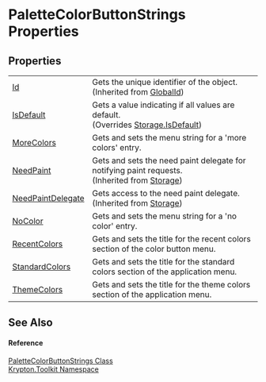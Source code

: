 # PaletteColorButtonStrings Properties




## Properties
<table>
<tr>
<td><a href="71a6846f-bfb6-fb58-b361-6b43ae0583a8.md">Id</a></td>
<td>Gets the unique identifier of the object.<br />(Inherited from <a href="9ef2ca3a-e03e-8927-105a-2f9a6fbdf849.md">GlobalId</a>)</td></tr>
<tr>
<td><a href="f8a4e534-cc44-b930-47da-9a5dcf5b9abf.md">IsDefault</a></td>
<td>Gets a value indicating if all values are default.<br />(Overrides <a href="bbc0e831-9474-3bce-65dc-0625d793d8c1.md">Storage.IsDefault</a>)</td></tr>
<tr>
<td><a href="4ca8bf70-483a-cbca-93c7-5de0381cb611.md">MoreColors</a></td>
<td>Gets and sets the menu string for a 'more colors' entry.</td></tr>
<tr>
<td><a href="097a0f47-e60c-4bf7-802c-8391c6d8feff.md">NeedPaint</a></td>
<td>Gets and sets the need paint delegate for notifying paint requests.<br />(Inherited from <a href="8406cf55-79a3-e579-4094-be084e489431.md">Storage</a>)</td></tr>
<tr>
<td><a href="879ca7f2-32c5-8581-44f2-c7aee6491db2.md">NeedPaintDelegate</a></td>
<td>Gets access to the need paint delegate.<br />(Inherited from <a href="8406cf55-79a3-e579-4094-be084e489431.md">Storage</a>)</td></tr>
<tr>
<td><a href="9990d9f5-7c5e-2240-6230-6112b2c5e5a0.md">NoColor</a></td>
<td>Gets and sets the menu string for a 'no color' entry.</td></tr>
<tr>
<td><a href="909bba5f-191c-22de-8f5b-41fd16660bfb.md">RecentColors</a></td>
<td>Gets and sets the title for the recent colors section of the color button menu.</td></tr>
<tr>
<td><a href="39fc5ceb-0b44-3bc0-5d08-587070c382a4.md">StandardColors</a></td>
<td>Gets and sets the title for the standard colors section of the application menu.</td></tr>
<tr>
<td><a href="a5411eb0-7af0-4a07-b5f0-7e08c2171c1d.md">ThemeColors</a></td>
<td>Gets and sets the title for the theme colors section of the application menu.</td></tr>
</table>

## See Also


#### Reference
<a href="fffc978b-987e-3112-f32a-a3ed82dd1ce3.md">PaletteColorButtonStrings Class</a>  
<a href="79d2eac2-21f4-54ff-7552-b20c33c30600.md">Krypton.Toolkit Namespace</a>  
